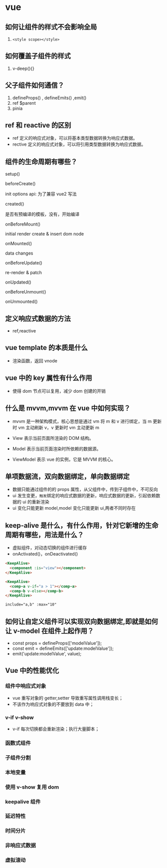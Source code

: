 # vue

## 如何让组件的样式不会影响全局

1. `<style scope></style>`

## 如何覆盖子组件的样式

1. v-deep(){}

## 父子组件如何通信？

1. defineProps() , defineEmits() ,emit()
2. ref $parent
3. pinia

## ref 和 reactive 的区别

- ref 定义的响应式对象，可以将基本类型数据转换为响应式数据。
- rective 定义的响应式对象，可以将引用类型数据转换为响应式数据。

## 组件的生命周期有哪些？

setup()

beforeCreate()

init options api: 为了兼容 vue2 写法

created()

是否有预编译的模板，没有，开始编译

onBeforeMount()

initial render create & insert dom node

onMounted()

data changes

onBeforeUpdate()

re-render & patch

onUpdated()

onBeforeUnmount()

onUnmounted()

## 定义响应式数据的方法

- ref,reactive

## vue template 的本质是什么

- 渲染函数，返回 vnode

## vue 中的 key 属性有什么作用

- 使得 dom 节点可以复用，减少 dom 创建的开销

## 什么是 mvvm,mvvm 在 vue 中如何实现？

- mvvm 是一种架构模式，核心思想是通过 vm 将 m 和 v 进行绑定，当 m 更新时 vm 主动刷新 v，v 更新时 vm 主动更新 m

- View 表示当前页面所渲染的 DOM 结构。
- Model 表示当前页面渲染时所依赖的数据源。
- ViewModel 表示 vue 的实例，它是 MVVM 的核心。

## 单项数据流，双向数据绑定，单向数据绑定

- 数据只能通过组件的的 props 属性，从父组件中，传到子组件中，不可反向
- ui 发生变更，`触发`绑定的响应式数据的更新，响应式数据的更新，引起依赖数据的 ui 的重新渲染
- ui 变化只能更新 model,model 变化只能更新 ui,两者不同时存在

## keep-alive 是什么，有什么作用，针对它新增的生命周期有哪些，用法是什么？

- 虚拟组件，对动态切换的组件进行缓存
- onActivated()，onDeactivated()

```html
<KeepAlive>
  <component :is="view"></component>
</KeepAlive>

<KeepAlive>
  <comp-a v-if="a > 1"></comp-a>
  <comp-b v-else></comp-b>
</KeepAlive>

include="a,b" :max="10"
```

## 如何让自定义组件可以实现双向数据绑定,即就是如何让 v-model 在组件上起作用？

- const props = defineProps(['modelValue']);
- const emit = defineEmits(['update:modelValue']);
- emit('update:modelValue', value);

## Vue 中的性能优化

### 组件中响应式对象

- vue 重写对象的 getter,setter 导致重写属性调用栈变长；
- 不该作为响应式对象的不要放到 data 中；

### v-if v-show

- v-if 每次切换都会重新渲染；执行大量脚本；

### 函数式组件

### 子组件分割

### 本地变量

### 使用 v-show 复用 dom

### keepalive 组件

### 延迟特性

### 时间分片

### 非响应式数据

### 虚拟滚动
